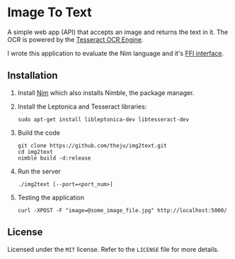 # Image To Text

A simple web app (API) that accepts an image and returns the text in it. The OCR
is powered by the [Tesseract OCR Engine](https://github.com/tesseract-ocr/tesseract).

I wrote this application to evaluate the Nim language and it's [FFI
interface](https://nim-lang.org/docs/manual.html#foreign-function-interface).

## Installation

1. Install [Nim](https://nim-lang.org/install.html) which also installs Nimble, the
package manager.

2. Install the Leptonica and Tesseract libraries:
   ```
   sudo apt-get install libleptonica-dev libtesseract-dev
   ```
   
3. Build the code
   ```
   git clone https://github.com/theju/img2text.git
   cd img2text
   nimble build -d:release
   ```
   
4. Run the server
   ```
   ./img2text [--port=<port_num>]
   ```
   
5. Testing the application
   ```
   curl -XPOST -F "image=@some_image_file.jpg" http://localhost:5000/
   ```
   
## License

Licensed under the `MIT` license. Refer to the `LICENSE` file for more details.
